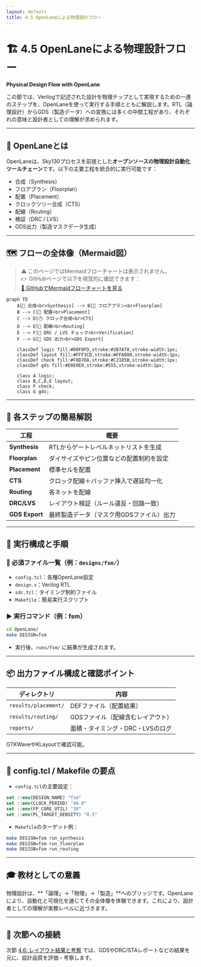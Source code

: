 ```yaml
---
layout: default
title: 4.5 OpenLaneによる物理設計フロー
---
```


# 🏗️ 4.5 OpenLaneによる物理設計フロー  
**Physical Design Flow with OpenLane**

この節では、Verilogで記述された設計を物理チップとして実現するための一連のステップを、OpenLaneを使って実行する手順とともに解説します。RTL（論理設計）からGDS（製造データ）への変換には多くの中間工程があり、それぞれの意味と設計者としての理解が求められます。

---

## 🔧 OpenLaneとは

OpenLaneは、Sky130プロセスを前提とした**オープンソースの物理設計自動化ツールチェーン**です。以下の主要工程を統合的に実行可能です：

- 合成（Synthesis）
- フロアプラン（Floorplan）
- 配置（Placement）
- クロックツリー合成（CTS）
- 配線（Routing）
- 検証（DRC / LVS）
- GDS出力（製造マスクデータ生成）

---

## 🗺️ フローの全体像（Mermaid図）

> ⚠️ このページではMermaidフローチャートは表示されません。  
> 👉 GitHubページで以下を視覚的に確認できます：  
> [📎 GitHubでMermaidフローチャートを見る](https://github.com/Samizo-AITL/Edusemi-v4x/blob/main/e_chapter2_sky130_experiments/05_data_summary/README.md)

```mermaid
graph TD
    A[🔧 合成<br>Synthesis] --> B[📐 フロアプラン<br>Floorplan]
    B --> C[🧩 配置<br>Placement]
    C --> D[🕒 クロック合成<br>CTS]
    D --> E[🔀 配線<br>Routing]
    E --> F[🧪 DRC / LVS チェック<br>Verification]
    F --> G[💾 GDS 出力<br>GDS Export]

    classDef logic fill:#D0F0FD,stroke:#2B7A78,stroke-width:1px;
    classDef layout fill:#FFF3CD,stroke:#FFA000,stroke-width:1px;
    classDef check fill:#F8D7DA,stroke:#C2185B,stroke-width:1px;
    classDef gds fill:#E0E0E0,stroke:#555,stroke-width:1px;

    class A logic;
    class B,C,D,E layout;
    class F check;
    class G gds;
```

---

## 🔁 各ステップの簡易解説

| 工程 | 概要 |
|------|------|
| **Synthesis** | RTLからゲートレベルネットリストを生成 |
| **Floorplan** | ダイサイズやピン位置などの配置制約を設定 |
| **Placement** | 標準セルを配置 |
| **CTS** | クロック配線＋バッファ挿入で遅延均一化 |
| **Routing** | 各ネットを配線 |
| **DRC/LVS** | レイアウト検証（ルール違反・回路一致） |
| **GDS Export** | 最終製造データ（マスク用GDSファイル）出力 |

---

## 🧪 実行構成と手順

### 📁 必須ファイル一覧（例：`designs/fsm/`）

- `config.tcl`：各種OpenLane設定
- `design.v`：Verilog RTL
- `sdc.tcl`：タイミング制約ファイル
- `Makefile`：簡易実行スクリプト

### ▶ 実行コマンド（例：fsm）

```sh
cd OpenLane/
make DESIGN=fsm
```

- 実行後、`runs/fsm/` に結果が生成されます。

---

## 📦 出力ファイル構成と確認ポイント

| ディレクトリ | 内容 |
|--------------|------|
| `results/placement/` | DEFファイル（配置結果） |
| `results/routing/`   | GDSファイル（配線含むレイアウト） |
| `reports/`           | 面積・タイミング・DRC・LVSのログ |

GTKWaveやKLayoutで確認可能。

---

## 🧩 config.tcl / Makefile の要点

- `config.tcl`の主要設定：

```tcl
set ::env(DESIGN_NAME) "fsm"
set ::env(CLOCK_PERIOD) "40.0"
set ::env(FP_CORE_UTIL) "30"
set ::env(PL_TARGET_DENSITY) "0.5"
```

- `Makefile`のターゲット例：

```sh
make DESIGN=fsm run_synthesis
make DESIGN=fsm run_floorplan
make DESIGN=fsm run_routing
```

---

## 🎓 教材としての意義

物理設計は、**「論理」→「物理」→「製造」**へのブリッジです。OpenLaneにより、自動化と可視化を通じてその全体像を体験できます。これにより、設計者としての理解が実務レベルに近づきます。

---

## 🔗 次節への接続

次節 [4.6: レイアウト結果と考察](4.6_layout_result_and_discussion.md) では、GDSやDRC/STAレポートなどの結果を元に、設計品質を評価・考察します。
